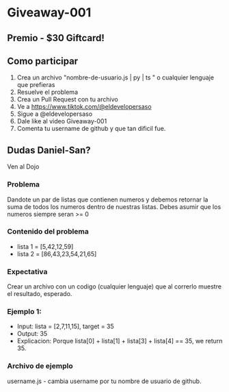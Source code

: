 # Giveaway-001
 ## Premio - $30 Giftcard!
 ## Como participar 
  1. Crea un archivo "nombre-de-usuario.js | py | ts " o cualquier lenguaje que prefieras
  2. Resuelve el problema
  2. Crea un Pull Request con tu archivo 
  3. Ve a https://www.tiktok.com/@eldevelopersaso
  4. Sigue a @eldevelopersaso
  5. Dale like al video Giveaway-001
  6. Comenta tu username de github y que tan dificil fue.

## Dudas Daniel-San?
Ven al Dojo 

 ### Problema
 Dandote un par de listas que contienen numeros y debemos retornar la suma de todos los numeros dentro de nuestras listas.
 Debes asumir que los numeros siempre seran >= 0
 
### Contenido del problema
* lista 1 = [5,42,12,59]
* lista 2 = [86,43,23,54,21,65] 
  
### Expectativa
Crear un archivo con un codigo (cualquier lenguaje) que al correrlo muestre el resultado, esperado.
 
### Ejemplo 1:
* Input: lista = [2,7,11,15], target = 35
* Output: 35
* Explicacion: Porque lista[0] + lista[1] + lista[3] + lista[4] == 35, we return 35.

### Archivo de ejemplo
username.js - cambia username por tu nombre de usuario de github.
